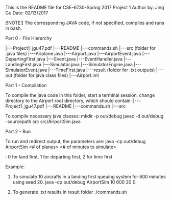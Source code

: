This is the README file for CSE-6730-Spring 2017 Project 1
Author by: Jing Gu
Date: 02/13/2017

[!NOTE!] The corresponding JAVA code, if not specified, compiles and runs in bash.

Part 0 - File Hierarchy

|---Project1_jgu47.pdf
|---README
|---commands.sh
|---src (folder for .java files)
    |---Airplane.java
    |---Airport.java
    |---AirportEvent.java
    |---DepartingFirst.java
    |---Event.java
    |---EventHandler.java
    |---LandingFirst.java
    |---Simulator.java
    |---SimulatorEngine.java
    |---SimulatorEvent.java
    |---TimeFirst.java
|---result (folder for .txt outputs)
|---out (folder for java class files)
|---Airport.iml


Part 1 - Compilation

To compile the java code in this folder, start a terminal session,
change directory to the Airport root directory, which should contain:
|---Project1_jgu47.pdf
|---README
|---commands.sh
|---src

To compile necessary java classes:
mkdir -p out/debug
javac -d out/debug -sourcepath src  src/AirportSim.java


Part 2 - Run

To run and redirect output, the parameters are:
java -cp out/debug AirportSim <# of planes> <# of minutes to simulate> <random seed> <queuing strategy>

<queuing strategy> : 0 for land first, 1 for departing first, 2 for time first

Example:

1. To simulate 10 aircrafts in a landing first queuing system for 600 minutes using seed 20.
java -cp out/debug AirportSim 10 600 20 0

2. To generate .txt results in result folder 
./commands.sh
